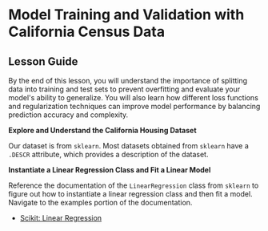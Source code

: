 # Model Training and Validation with California Census Data

## Lesson Guide

By the end of this lesson, you will understand the importance of splitting data into training and test sets to prevent overfitting and evaluate your model's ability to generalize. You will also learn how different loss functions and regularization techniques can improve model performance by balancing prediction accuracy and complexity.

**Explore and Understand the California Housing Dataset**

Our dataset is from `sklearn`. Most datasets obtained from `sklearn` have a `.DESCR` attribute, which provides a description of the dataset.

**Instantiate a Linear Regression Class and Fit a Linear Model**

Reference the documentation of the `LinearRegression` class from `sklearn` to figure out how to instantiate a linear regression class and then fit a model. Navigate to the examples portion of the documentation.

* [Scikit: Linear Regression](https://scikit-learn.org/stable/modules/generated/sklearn.linear_model.LinearRegression.html)
